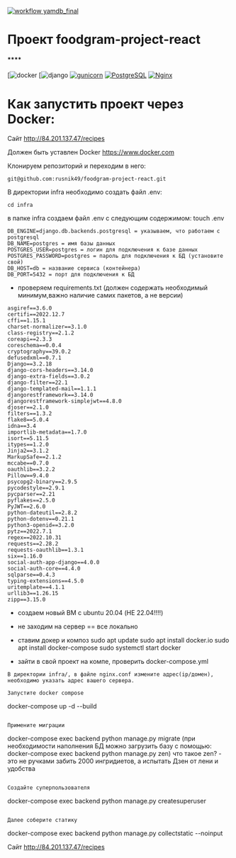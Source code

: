 [![workflow yamdb_final](https://github.com/Nemets87/yamdb_final/actions/workflows/yamdb_workflow.yml/badge.svg?branch=master)](https://github.com/rusnik49/yamdb_final/actions/workflows/yamdb_workflow.yml)


# Проект **foodgram-project-react** 

#### ****
[![docker](https://img.shields.io/docker/automated/rusnik49/infra_sp2)
[![django](https://img.shields.io/badge/Django-2.2-green)
[![gunicorn](https://img.shields.io/badge/-gunicorn-464646?style=flat-square&logo=gunicorn)](https://gunicorn.org/)
[![PostgreSQL](https://img.shields.io/badge/-PostgreSQL-464646?style=flat-square&logo=PostgreSQL)](https://www.postgresql.org/)
[![Nginx](https://img.shields.io/badge/-NGINX-464646?style=flat-square&logo=NGINX)](https://nginx.org/ru/)

# Как запустить проект чeрез Docker:

Сайт http://84.201.137.47/recipes

Должен быть уставлен Docker https://www.docker.com

Клонируем репозиторий и переходим в него:

```
git@github.com:rusnik49/foodgram-project-react.git

```
В директории infra необходимо создать файл .env:
```
cd infra

```
в папке infra создаем файл .env с следующим содержимом:
touch .env

```
DB_ENGINE=django.db.backends.postgresql = указываем, что работаем с postgresql
DB_NAME=postgres = имя базы данных
POSTGRES_USER=postgres = логин для подключения к базе данных
POSTGRES_PASSWORD=postgres = пароль для подключения к БД (установите свой)
DB_HOST=db = название сервиса (контейнера)
DB_PORT=5432 = порт для подключения к БД 
```
- проверяем requirements.txt (должен содержать необходимый минимум,важно наличие самих пакетов, а не версии)

```
asgiref==3.6.0
certifi==2022.12.7
cffi==1.15.1
charset-normalizer==3.1.0
class-registry==2.1.2
coreapi==2.3.3
coreschema==0.0.4
cryptography==39.0.2
defusedxml==0.7.1
Django==3.2.18
django-cors-headers==3.14.0
django-extra-fields==3.0.2
django-filter==22.1
django-templated-mail==1.1.1
djangorestframework==3.14.0
djangorestframework-simplejwt==4.8.0
djoser==2.1.0
filters==1.3.2
flake8==5.0.4
idna==3.4
importlib-metadata==1.7.0
isort==5.11.5
itypes==1.2.0
Jinja2==3.1.2
MarkupSafe==2.1.2
mccabe==0.7.0
oauthlib==3.2.2
Pillow==9.4.0
psycopg2-binary==2.9.5
pycodestyle==2.9.1
pycparser==2.21
pyflakes==2.5.0
PyJWT==2.6.0
python-dateutil==2.8.2
python-dotenv==0.21.1
python3-openid==3.2.0
pytz==2022.7.1
regex==2022.10.31
requests==2.28.2
requests-oauthlib==1.3.1
six==1.16.0
social-auth-app-django==4.0.0
social-auth-core==4.4.0
sqlparse==0.4.3
typing-extensions==4.5.0
uritemplate==4.1.1
urllib3==1.26.15
zipp==3.15.0

```
- создаем новый ВМ с ubuntu 20.04 (НЕ 22.04!!!!) 
- не заходим на сервер == все локально


- ставим докер и композ
sudo apt update
sudo apt install docker.io
sudo apt install docker-compose
sudo systemctl start docker

- зайти в свой проект на компе, проверить docker-compose.yml
```
В директории infra/, в файле nginx.conf измените адрес(ip/домен), необходимо указать адрес вашего сервера.

Запустите docker compose
```
docker-compose up -d --build
```

Примените миграции
```
docker-compose exec backend python manage.py migrate
(при необходимости наполнения БД можно загрузить базу с помощью:
docker-compose exec backend python manage.py zen)
что такое zen? - это не ручками забить 2000 ингридиетов,
а испытать Дзен от лени и удобства 
```

Создайте суперпользователя
```
docker-compose exec backend python manage.py createsuperuser
```

Далее соберите статику
```
docker-compose exec backend python manage.py collectstatic --noinput

Сайт http://84.201.137.47/recipes
